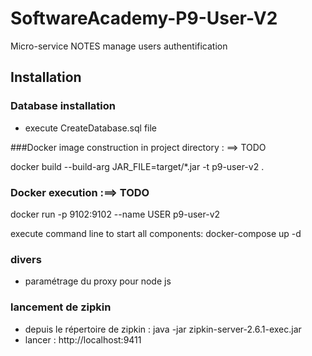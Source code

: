 # SoftwareAcademy-P9-User-V2
Micro-service NOTES manage users authentification

## Installation

### Database installation
* execute CreateDatabase.sql file


###Docker image construction in project directory : ==> TODO

docker build --build-arg JAR_FILE=target/*.jar -t p9-user-v2 .

### Docker execution :==> TODO

docker run -p 9102:9102 --name USER p9-user-v2


execute command line to start all components: docker-compose up -d

### divers
* paramétrage du proxy pour node js


### lancement de zipkin 
* depuis le répertoire de zipkin : java -jar zipkin-server-2.6.1-exec.jar
* lancer : http://localhost:9411 
